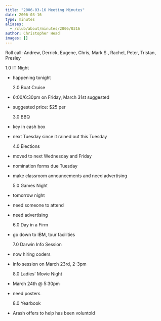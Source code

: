 ```yaml
---
title: "2006-03-16 Meeting Minutes"
date: 2006-03-16
type: minutes
aliases:
  - /club/about/minutes/2006/0316
author: Christopher Head
images: []
---
```


Roll call: Andrew, Derrick, Eugene, Chris, Mark S., Rachel, Peter, Tristan, Presley

1.0 IT Night

- happening tonight

  2.0 Boat Cruise

- 6:00/6:30pm on Friday, March 31st suggested
- suggested price: $25 per

  3.0 BBQ

- key in cash box
- next Tuesday since it rained out this Tuesday

  4.0 Elections

- moved to next Wednesday and Friday
- nomination forms due Tuesday
- make classroom announcements and need advertising

  5.0 Games Night

- tomorrow night
- need someone to attend
- need advertising

  6.0 Day in a Firm

- go down to IBM, tour facilities

  7.0 Darwin Info Session

- now hiring coders
- info session on March 23rd, 2-3pm

  8.0 Ladies' Movie Night

- March 24th @ 5:30pm
- need posters

  8.0 Yearbook

- Arash offers to help has been voluntold
